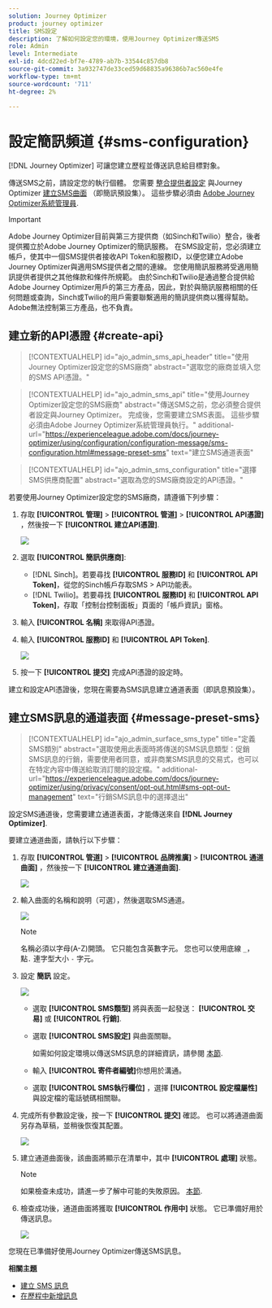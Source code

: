 ```yaml
---
solution: Journey Optimizer
product: journey optimizer
title: SMS設定
description: 了解如何設定您的環境，使用Journey Optimizer傳送SMS
role: Admin
level: Intermediate
exl-id: 4dcd22ed-bf7e-4789-ab7b-33544c857db8
source-git-commit: 3a932747de33ced59d68835a96386b7ac560e4fe
workflow-type: tm+mt
source-wordcount: '711'
ht-degree: 2%

---
```


# 設定簡訊頻道 {#sms-configuration}

[!DNL Journey Optimizer] 可讓您建立歷程並傳送訊息給目標對象。

傳送SMS之前，請設定您的執行個體。 您需要 [整合提供者設定](#create-api) 與Journey Optimizer [建立SMS曲面](#message-preset-sms) （即簡訊預設集）。 這些步驟必須由 [Adobe Journey Optimizer系統管理員](../start/path/administrator.md).

>[!IMPORTANT]
>
>Adobe Journey Optimizer目前與第三方提供商（如Sinch和Twilio）整合，後者提供獨立於Adobe Journey Optimizer的簡訊服務。  在SMS設定前，您必須建立帳戶，使其中一個SMS提供者接收API Token和服務ID，以便您建立Adobe Journey Optimizer與適用SMS提供者之間的連線。 您使用簡訊服務將受適用簡訊提供者提供之其他條款和條件所規範。 由於Sinch和Twilio是通過整合提供給Adobe Journey Optimizer用戶的第三方產品，因此，對於與簡訊服務相關的任何問題或查詢，Sinch或Twilio的用戶需要聯繫適用的簡訊提供商以獲得幫助。 Adobe無法控制第三方產品，也不負責。

## 建立新的API憑證 {#create-api}

>[!CONTEXTUALHELP]
>id="ajo_admin_sms_api_header"
>title="使用Journey Optimizer設定您的SMS廠商"
>abstract="選取您的廠商並填入您的SMS API憑證。"

>[!CONTEXTUALHELP]
>id="ajo_admin_sms_api"
>title="使用Journey Optimizer設定您的SMS廠商"
>abstract="傳送SMS之前，您必須整合提供者設定與Journey Optimizer。 完成後，您需要建立SMS表面。 這些步驟必須由Adobe Journey Optimizer系統管理員執行。"
>additional-url="https://experienceleague.adobe.com/docs/journey-optimizer/using/configuration/configuration-message/sms-configuration.html#message-preset-sms" text="建立SMS通道表面"

>[!CONTEXTUALHELP]
>id="ajo_admin_sms_configuration"
>title="選擇SMS供應商配置"
>abstract="選取為您的SMS廠商設定的API憑證。"

若要使用Journey Optimizer設定您的SMS廠商，請遵循下列步驟：

1. 存取 **[!UICONTROL 管理]** > **[!UICONTROL 管道]** > **[!UICONTROL API憑證]** ，然後按一下 **[!UICONTROL 建立API憑證]**.

   ![](assets/sms_4.png)

1. 選取 **[!UICONTROL 簡訊供應商]**:

   * [!DNL Sinch]。若要尋找 **[!UICONTROL 服務ID]** 和 **[!UICONTROL API Token]**，從您的Sinch帳戶存取SMS > API功能表。
   * [!DNL Twilio]。若要尋找 **[!UICONTROL 服務ID]** 和 **[!UICONTROL API Token]**，存取「控制台控制面板」頁面的「帳戶資訊」窗格。

1. 輸入 **[!UICONTROL 名稱]** 來取得API憑證。

1. 輸入 **[!UICONTROL 服務ID]** 和 **[!UICONTROL API Token]**.

   ![](assets/sms_5.png)

1. 按一下 **[!UICONTROL 提交]** 完成API憑證的設定時。

建立和設定API憑證後，您現在需要為SMS訊息建立通道表面（即訊息預設集）。

## 建立SMS訊息的通道表面 {#message-preset-sms}

>[!CONTEXTUALHELP]
>id="ajo_admin_surface_sms_type"
>title="定義SMS類別"
>abstract="選取使用此表面時將傳送的SMS訊息類型：促銷SMS訊息的行銷，需要使用者同意，或非商業SMS訊息的交易式，也可以在特定內容中傳送給取消訂閱的設定檔。"
>additional-url="https://experienceleague.adobe.com/docs/journey-optimizer/using/privacy/consent/opt-out.html#sms-opt-out-management" text="行銷SMS訊息中的選擇退出"

設定SMS通道後，您需要建立通道表面，才能傳送來自 **[!DNL Journey Optimizer]**.

要建立通道曲面，請執行以下步驟：

1. 存取 **[!UICONTROL 管道]** > **[!UICONTROL 品牌推廣]** > **[!UICONTROL 通道曲面]** ，然後按一下 **[!UICONTROL 建立通道曲面]**.

   ![](assets/preset-create.png)

1. 輸入曲面的名稱和說明（可選），然後選取SMS通道。

   ![](assets/sms_preset.png)

   >[!NOTE]
   >
   > 名稱必須以字母(A-Z)開頭。 它只能包含英數字元。 您也可以使用底線 `_`，點`.` 連字型大小 `-` 字元。

1. 設定 **簡訊** 設定。

   ![](assets/preset-sms.png)

   * 選取 **[!UICONTROL SMS類型]** 將與表面一起發送： **[!UICONTROL 交易]** 或 **[!UICONTROL 行銷]**.

   * 選取 **[!UICONTROL SMS設定]** 與曲面關聯。

      如需如何設定環境以傳送SMS訊息的詳細資訊，請參閱 [本節](#create-api).

   * 輸入 **[!UICONTROL 寄件者編號]** &#x200B;你想用於溝通。

   * 選取 **[!UICONTROL SMS執行欄位]** ，選擇 **[!UICONTROL 設定檔屬性]** 與設定檔的電話號碼相關聯。

1. 完成所有參數設定後，按一下 **[!UICONTROL 提交]** 確認。 也可以將通道曲面另存為草稿，並稍後恢復其配置。

   ![](assets/sms_preset_2.png)

1. 建立通道曲面後，該曲面將顯示在清單中，其中 **[!UICONTROL 處理]** 狀態。

   >[!NOTE]
   >
   >如果檢查未成功，請進一步了解中可能的失敗原因。 [本節](#monitor-channel-surfaces).

1. 檢查成功後，通道曲面將獲取 **[!UICONTROL 作用中]** 狀態。 它已準備好用於傳送訊息。

   ![](assets/preset-active.png)

您現在已準備好使用Journey Optimizer傳送SMS訊息。

**相關主題**

* [建立 SMS 訊息](../messages/create-sms.md)
* [在歷程中新增訊息](../building-journeys/journeys-message.md)
